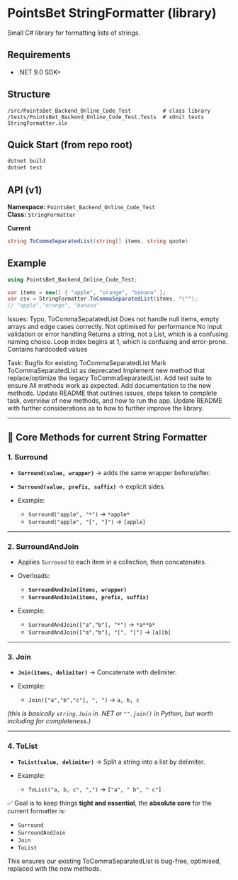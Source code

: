 
# PointsBet StringFormatter (library)

Small C# library for formatting lists of strings.

## Requirements
- .NET 9.0 SDK+

## Structure

```
/src/PointsBet_Backend_Online_Code_Test          # class library
/tests/PointsBet_Backend_Online_Code_Test.Tests  # xUnit tests
StringFormatter.sln
```

## Quick Start (from repo root)
```bash
dotnet build
dotnet test
```

## API (v1)

**Namespace:** `PointsBet_Backend_Online_Code_Test`  
**Class:** `StringFormatter`

**Current**

```csharp
string ToCommaSeparatedList(string[] items, string quote)
```

## Example

```csharp
using PointsBet_Backend_Online_Code_Test;

var items = new[] { "apple", "orange", "banana" };
var csv = StringFormatter.ToCommaSeparatedList(items, "\"");
// "apple","orange", "banana"

```
Issues:
Typo, ToCommaSepatatedList
Does not handle null items, empty arrays and edge cases correctly.
Not optimised for performance
No input validation or error handling
Returns a string, not a List, which is a confusing naming choice.
Loop index begins at 1, which is confusing and error-prone.
Contains hardcoded values

Task:
Bugfix for existing ToCommaSeparatedList
Mark ToCommaSeparatedList as deprecated
Implement new method that replace/optimize the legacy ToCommaSeparatedList.
Add test suite to ensure All methods work as expected.
Add documentation to the new methods.
Update README that outlines issues, steps taken to complete task, overview of new methods, and how to run the app.
Update README with further considerations as to how to further improve the library.

---

## 🔑 Core Methods for current String Formatter

### 1. **Surround**

* **`Surround(value, wrapper)`** → adds the same wrapper before/after.
* **`Surround(value, prefix, suffix)`** → explicit sides.
* Example:

  * `Surround("apple", "*")` → `*apple*`
  * `Surround("apple", "[", "]")` → `[apple]`

---

### 2. **SurroundAndJoin**

* Applies `Surround` to each item in a collection, then concatenates.
* Overloads:

  * **`SurroundAndJoin(items, wrapper)`**
  * **`SurroundAndJoin(items, prefix, suffix)`**
* Example:

  * `SurroundAndJoin(["a","b"], "*")` → `*a**b*`
  * `SurroundAndJoin(["a","b"], "[", "]")` → `[a][b]`

---

### 3. **Join**

* **`Join(items, delimiter)`** → Concatenate with delimiter.
* Example:

  * `Join(["a","b","c"], ", ")` → `a, b, c`

*(this is basically `string.Join` in .NET or `"".join()` in Python, but worth including for completeness.)*

---

### 4. **ToList**

* **`ToList(value, delimiter)`** → Split a string into a list by delimiter.
* Example:

  * `ToList("a, b, c", ",")` → `["a", " b", " c"]`


✅ Goal is to keep things **tight and essential**, the **absolute core** for the current formatter is:

* `Surround`
* `SurroundAndJoin`
* `Join`
* `ToList`

This ensures our existing ToCommaSeparatedList is bug-free, optimised, replaced with the new methods.